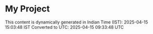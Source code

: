 # My Project

This content is dynamically generated in Indian Time (IST): 2025-04-15 15:03:48 IST
Converted to UTC: 2025-04-15 09:33:48 UTC
